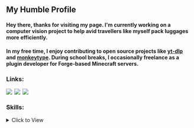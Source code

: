 ## My Humble Profile
#### Hey there, thanks for visiting my page. I'm currently working on a computer vision project to help avid travellers like myself pack luggages more efficiently. 
#### In my free time, I enjoy contributing to open source projects like [yt-dlp](https://github.com/yt-dlp/yt-dlp) and [monkeytype](https://github.com/monkeytypegame/monkeytype). During school breaks, I occasionally freelance as a plugin developer for Forge-based Minecraft servers.

### Links:

[<img align="left" width="22px" src="https://github.com/gauravghongde/social-icons/blob/master/SVG/Color/WWW.svg" />][website]
[<img align="left" width="22px" src="https://github.com/gauravghongde/social-icons/blob/master/SVG/Color/LinkedIN.svg" />][linkedin]
[<img align="left" width="22px" src="https://github.com/gauravghongde/social-icons/blob/master/SVG/Color/Instagram.svg" />][instagram]
<br />

### Skills:
<details>
  <summary>Click to View</summary>
  <br />
  <details open>
    <summary>Languages:</summary>
    <br />
    <img align="left" alt="R" width="40px" src="https://upload.wikimedia.org/wikipedia/commons/thumb/1/1b/R_logo.svg/1200px-R_logo.svg.png" />
    <img align="left" alt="Python" width="40px" src="https://raw.githubusercontent.com/devicons/devicon/master/icons/python/python-original.svg" />
    <img align="left" alt="Java" width="40px" src="https://raw.githubusercontent.com/devicons/devicon/1119b9f84c0290e0f0b38982099a2bd027a48bf1/icons/java/java-original.svg" />
    <img align="left" alt="DotNetCore" width="40px" src="https://raw.githubusercontent.com/devicons/devicon/master/icons/dotnetcore/dotnetcore-original.svg" />
    <img align="left" alt="HTML5" width="40px" src="https://raw.githubusercontent.com/github/explore/80688e429a7d4ef2fca1e82350fe8e3517d3494d/topics/html/html.png" />
    <img align="left" alt="CSS3" width="40px" src="https://raw.githubusercontent.com/github/explore/80688e429a7d4ef2fca1e82350fe8e3517d3494d/topics/css/css.png" />
    <img align="left" alt="JS" width="40px" src="https://github.com/devicons/devicon/blob/master/icons/javascript/javascript-original.svg" />
    <img align="left" alt="Kotlin" width="40px" src="https://github.com/devicons/devicon/blob/master/icons/kotlin/kotlin-original.svg" />
    </details>
  <br />
  <br />
  
  <details open>
    <summary>Frameworks:</summary>
    <br />
    <img align="left" alt="Plotly" width="40px" src="https://avatars.githubusercontent.com/u/5997976?s=200&v=4" />
    <img align="left" alt="Flask" width="40px" src="https://raw.githubusercontent.com/devicons/devicon/master/icons/flask/flask-original.svg" />
    <img align="left" alt="ReactJS" width="40px" src="https://raw.githubusercontent.com/devicons/devicon/master/icons/react/react-original.svg" />
    <img align="left" alt="VueJS" width="40px" src="https://raw.githubusercontent.com/devicons/devicon/master/icons/vuejs/vuejs-original.svg" />
  </details>
  <br />
  <br />

  <details open>
    <summary>Databases:</summary>
    <br />
    <img align="left" alt="MySQL" width="40px" src="https://raw.githubusercontent.com/devicons/devicon/1119b9f84c0290e0f0b38982099a2bd027a48bf1/icons/mysql/mysql-original.svg" />
    <img align="left" alt="MongoDB" width="40px" src="https://raw.githubusercontent.com/devicons/devicon/master/icons/mongodb/mongodb-original.svg" />
  </details>
  <br />
  <br />

  <details open>
    <summary>Tools:</summary>
    <br />
    <img align="left" alt="Adobe XD" width="40px" src="https://upload.wikimedia.org/wikipedia/commons/thumb/c/c2/Adobe_XD_CC_icon.svg/1200px-Adobe_XD_CC_icon.svg.png" />
    <img align="left" alt="Figma" width="40px" src="https://raw.githubusercontent.com/devicons/devicon/master/icons/figma/figma-original.svg" />
     <img align="left" alt="GCP" width="40px" src="https://raw.githubusercontent.com/devicons/devicon/master/icons/googlecloud/googlecloud-original.svg" />
  </details>
  <br />
  <br />

</details>

[website]: https://trwstin.github.io
[instagram]: https://instagram.com/trwstin
[linkedin]: https://linkedin.com/in/trwstin
